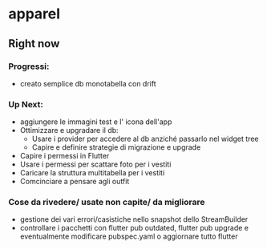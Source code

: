 # apparel

## Right now

### Progressi:
* creato semplice db monotabella con drift
### Up Next:
* aggiungere le immagini test e l' icona dell'app
* Ottimizzare e upgradare il db:
    * Usare i provider per accedere al db anziché passarlo nel widget tree
    * Capire e definire strategie di migrazione e upgrade
* Capire i permessi in Flutter
* Usare i permessi per scattare foto per i vestiti
* Caricare la struttura multitabella per i vestiti
* Comcinciare a pensare agli outfit

### Cose da rivedere/ usate non capite/ da migliorare
* gestione dei vari errori/casistiche nello snapshot dello StreamBuilder
* controllare i pacchetti con flutter pub outdated, flutter pub upgrade e eventualmente modificare
  pubspec.yaml o aggiornare tutto flutter

